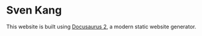 # Sven Kang

This website is built using [Docusaurus 2](https://v2.docusaurus.io/), a modern static website generator.
